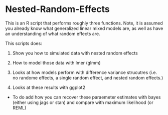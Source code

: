 # Nested-Random-Effects
This is an R script that performs roughly three functions. Note,
it is assumed you already know what generalized linear mixed models are,
as well as have an understanding of what random effects are.

This scripts does:

1) Show you how to simulated data with nested random effects

2) How to model those data with lmer (glmm)

3) Looks at how models perform with difference variance strucutres (i.e. no randome effects,
a single random effect, and nested random effects.)

4) Looks at these results with ggplot2

- To do
add how you can recover these paraemeter estimates with
bayes (either using jags or stan) and compare with maximum likelihood (or REML)
